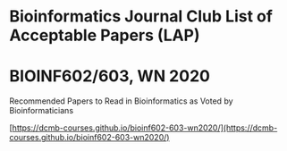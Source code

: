 # Bioinformatics Journal Club List of Acceptable Papers (LAP)
# BIOINF602/603, WN 2020
Recommended Papers to Read in Bioinformatics as Voted by Bioinformaticians

[https://dcmb-courses.github.io/bioinf602-603-wn2020/](https://dcmb-courses.github.io/bioinf602-603-wn2020/)

